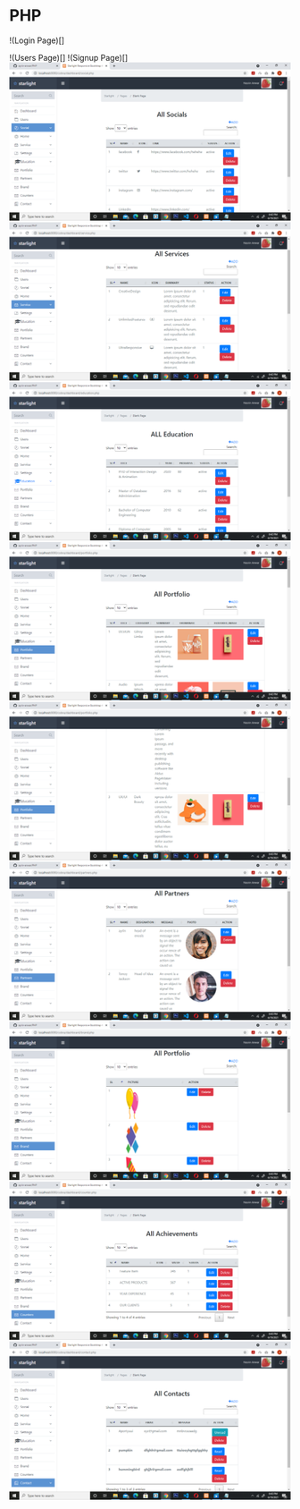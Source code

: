 # PHP
!(Login Page)[]

!(Users Page)[]
!(Signup Page)[]
![Social_Page](https://github.com/ayrin-anwar/PHP/blob/e8c403f04ae4d82b23fbe10eeb008cfd33188536/Screenshot%20(439).png)
![Service Page](https://github.com/ayrin-anwar/PHP/blob/b90b8461a18762e64c038e22a2ad3a6f3cb66bf8/Screenshot%20(440).png)
![Education Page](https://github.com/ayrin-anwar/PHP/blob/7f96d60a6e48df5d00de9b887e5470b43c6b737d/Screenshot%20(441).png)
![Portfolio1 Page](https://github.com/ayrin-anwar/PHP/blob/7f96d60a6e48df5d00de9b887e5470b43c6b737d/Screenshot%20(442).png)
![Portfolio2 Page](https://github.com/ayrin-anwar/PHP/blob/7f96d60a6e48df5d00de9b887e5470b43c6b737d/Screenshot%20(443).png)
![Partners Page](https://github.com/ayrin-anwar/PHP/blob/7f96d60a6e48df5d00de9b887e5470b43c6b737d/Screenshot%20(444).png)
![Brand Page](https://github.com/ayrin-anwar/PHP/blob/43e6375ce2db80df02293eead470d091b4b5ce76/Screenshot%20(445).png)
![Counter Page](https://github.com/ayrin-anwar/PHP/blob/43e6375ce2db80df02293eead470d091b4b5ce76/Screenshot%20(446).png)
![Message Page](https://github.com/ayrin-anwar/PHP/blob/43e6375ce2db80df02293eead470d091b4b5ce76/Screenshot%20(447).png)

